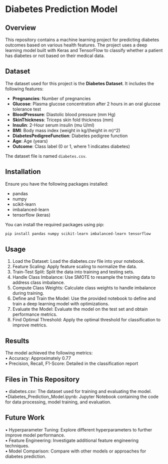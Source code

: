 # Diabetes Prediction Model

## Overview

This repository contains a machine learning project for predicting diabetes outcomes based on various health features. The project uses a deep learning model built with Keras and TensorFlow to classify whether a patient has diabetes or not based on their medical data.

## Dataset

The dataset used for this project is the **Diabetes Dataset**. It includes the following features:

- **Pregnancies**: Number of pregnancies
- **Glucose**: Plasma glucose concentration after 2 hours in an oral glucose tolerance test
- **BloodPressure**: Diastolic blood pressure (mm Hg)
- **SkinThickness**: Triceps skin fold thickness (mm)
- **Insulin**: 2-Hour serum insulin (mu U/ml)
- **BMI**: Body mass index (weight in kg/(height in m)^2)
- **DiabetesPedigreeFunction**: Diabetes pedigree function
- **Age**: Age (years)
- **Outcome**: Class label (0 or 1, where 1 indicates diabetes)

The dataset file is named `diabetes.csv`.

## Installation

Ensure you have the following packages installed:

- pandas
- numpy
- scikit-learn
- imbalanced-learn
- tensorflow (keras)

You can install the required packages using pip:

```bash
pip install pandas numpy scikit-learn imbalanced-learn tensorflow
``` 
## Usage
1. Load the Dataset: Load the diabetes.csv file into your notebook.  
2. Feature Scaling: Apply feature scaling to normalize the data.  
3. Train-Test Split: Split the data into training and testing sets.  
4. Handle Class Imbalance: Use SMOTE to resample the training data to address class imbalance.  
5. Compute Class Weights: Calculate class weights to handle imbalance during training.  
6. Define and Train the Model: Use the provided notebook to define and train a deep learning model with optimizations.  
7. Evaluate the Model: Evaluate the model on the test set and obtain performance metrics.  
8. Find Optimal Threshold: Apply the optimal threshold for classification to improve metrics.  

## Results
The model achieved the following metrics:  
• Accuracy: Approximately 0.77  
• Precision, Recall, F1-Score: Detailed in the classification report  
## Files in This Repository
• diabetes.csv: The dataset used for training and evaluating the model.  
•Diabetes_Prediction_Model.ipynb: Jupyter Notebook containing the code for data processing, model training, and evaluation.  
## Future Work
• Hyperparameter Tuning: Explore different hyperparameters to further improve model performance.  
• Feature Engineering: Investigate additional feature engineering techniques.  
• Model Comparison: Compare with other models or approaches for diabetes prediction.  
